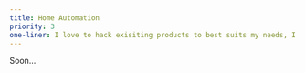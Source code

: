 ```yaml
---
title: Home Automation
priority: 3
one-liner: I love to hack exisiting products to best suits my needs, I try to do that with my whole appartment.
---
```

Soon...